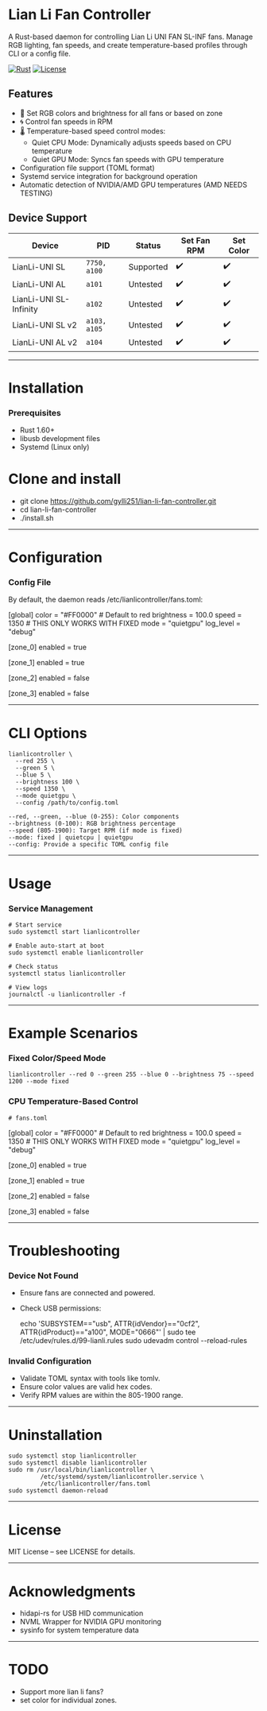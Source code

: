 # Lian Li Fan Controller

A Rust-based daemon for controlling Lian Li UNI FAN SL-INF fans. Manage RGB lighting, fan speeds, and create temperature-based profiles through CLI or a config file.

[![Rust](https://img.shields.io/badge/Rust-1.60%2B-blue?logo=rust)](https://www.rust-lang.org/)
[![License](https://img.shields.io/badge/License-MIT-green.svg)](LICENSE)

## Features

- 🎨 Set RGB colors and brightness for all fans or based on zone
- 🌀 Control fan speeds in RPM
- 🌡️ Temperature-based speed control modes:
  - Quiet CPU Mode: Dynamically adjusts speeds based on CPU temperature
  - Quiet GPU Mode: Syncs fan speeds with GPU temperature
- Configuration file support (TOML format)
- Systemd service integration for background operation
- Automatic detection of NVIDIA/AMD GPU temperatures (AMD NEEDS TESTING)

## Device Support

| Device                 | PID          | Status    | Set Fan RPM | Set Color    |
|------------------------|--------------|-----------|-------------|--------------|
| LianLi-UNI SL          | `7750, a100` | Supported | ✔️          | ✔️           | 
| LianLi-UNI AL          | `a101`       | Untested  | ✔️          | ✔️           | 
| LianLi-UNI SL-Infinity | `a102`       | Untested  | ✔️          | ✔️           | 
| LianLi-UNI SL v2       | `a103, a105` | Untested  | ✔️          | ✔️           | 
| LianLi-UNI AL v2       | `a104`       | Untested  | ✔️          | ✔️           | 

--------------------------------------------------

# Installation

### Prerequisites

- Rust 1.60+
- libusb development files
- Systemd (Linux only)

# Clone and install
- git clone https://github.com/gylli251/lian-li-fan-controller.git
- cd lian-li-fan-controller
- ./install.sh

--------------------------------------------------

# Configuration

### Config File

By default, the daemon reads /etc/lianlicontroller/fans.toml:

   [global]
   color = "#FF0000"  # Default to red
   brightness = 100.0
   speed = 1350 # THIS ONLY WORKS WITH FIXED
   mode = "quietgpu"
   log_level = "debug"

   [zone_0]
   enabled = true

   [zone_1]
   enabled = true

   [zone_2]
   enabled = false

   [zone_3]
   enabled = false


--------------------------------------------------

# CLI Options

    lianlicontroller \
      --red 255 \
      --green 5 \
      --blue 5 \
      --brightness 100 \
      --speed 1350 \
      --mode quietgpu \
      --config /path/to/config.toml

    --red, --green, --blue (0-255): Color components
    --brightness (0-100): RGB brightness percentage
    --speed (805-1900): Target RPM (if mode is fixed)
    --mode: fixed | quietcpu | quietgpu
    --config: Provide a specific TOML config file

--------------------------------------------------

# Usage

### Service Management

    # Start service
    sudo systemctl start lianlicontroller

    # Enable auto-start at boot
    sudo systemctl enable lianlicontroller

    # Check status
    systemctl status lianlicontroller

    # View logs
    journalctl -u lianlicontroller -f

--------------------------------------------------

# Example Scenarios

### Fixed Color/Speed Mode

    lianlicontroller --red 0 --green 255 --blue 0 --brightness 75 --speed 1200 --mode fixed

### CPU Temperature-Based Control

    # fans.toml
   [global]
   color = "#FF0000"  # Default to red
   brightness = 100.0
   speed = 1350 # THIS ONLY WORKS WITH FIXED
   mode = "quietgpu"
   log_level = "debug"

   [zone_0]
   enabled = true

   [zone_1]
   enabled = true

   [zone_2]
   enabled = false

   [zone_3]
   enabled = false

--------------------------------------------------

# Troubleshooting

### Device Not Found

- Ensure fans are connected and powered.
- Check USB permissions:

    echo 'SUBSYSTEM=="usb", ATTR{idVendor}=="0cf2", ATTR{idProduct}=="a100", MODE="0666"' | sudo tee /etc/udev/rules.d/99-lianli.rules
    sudo udevadm control --reload-rules

### Invalid Configuration

- Validate TOML syntax with tools like tomlv.
- Ensure color values are valid hex codes.
- Verify RPM values are within the 805-1900 range.

--------------------------------------------------

# Uninstallation

    sudo systemctl stop lianlicontroller
    sudo systemctl disable lianlicontroller
    sudo rm /usr/local/bin/lianlicontroller \
             /etc/systemd/system/lianlicontroller.service \
             /etc/lianlicontroller/fans.toml
    sudo systemctl daemon-reload

--------------------------------------------------

# License

MIT License – see LICENSE for details.

--------------------------------------------------

# Acknowledgments

- hidapi-rs for USB HID communication
- NVML Wrapper for NVIDIA GPU monitoring
- sysinfo for system temperature data

--------------------------------------------------

# TODO

- Support more lian li fans?
- set color for individual zones.

